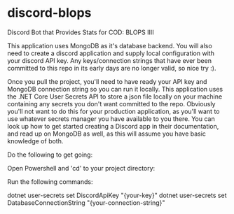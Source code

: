 # discord-blops
Discord Bot that Provides Stats for COD: BLOPS IIII

This application uses MongoDB as it's database backend. You will also need to create a discord application and supply local configuration with your discord API key. Any keys/connection strings that have ever been committed to this repo in its early days are no longer valid, so nice try :).

Once you pull the project, you'll need to have ready your API key and MongoDB connection string so you can run it locally. This application uses the .NET Core User Secrets API to store a json file locally on your machine containing any secrets you don't want committed to the repo. Obviously you'll not want to do this for your production application, as you'll want to use whatever secrets manager you have available to you there. You can look up how to get started creating a Discord app in their documentation, and read up on MongoDB as well, as this will assume you have basic knowledge of both.

Do the following to get going:

Open Powershell and 'cd' to your project directory:

Run the following commands:

dotnet user-secrets set DiscordApiKey "{your-key}"
dotnet user-secrets set DatabaseConnectionString "{your-connection-string}"

